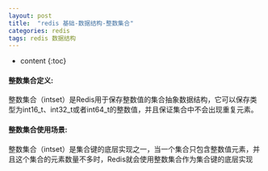 ```yaml
---
layout: post
title:  "redis 基础-数据结构-整数集合"
categories: redis
tags: redis 数据结构
---
```


* content
{:toc}

#### 整数集合定义:

整数集合（intset）是Redis用于保存整数值的集合抽象数据结构，它可以保存类型为int16_t、int32_t或者int64_t的整数值，并且保证集合中不会出现重复元素。

#### 整数集合使用场景:

整数集合（intset）是集合键的底层实现之一，当一个集合只包含整数值元素，并且这个集合的元素数量不多时，Redis就会使用整数集合作为集合键的底层实现


